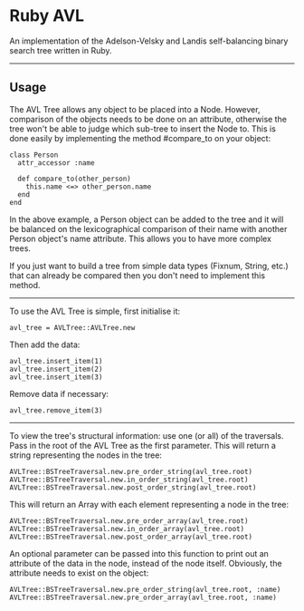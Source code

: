 # Ruby AVL

An implementation of the Adelson-Velsky and Landis self-balancing binary search tree written in Ruby.

***

## Usage

The AVL Tree allows any object to be placed into a Node. However, comparison of the objects needs to be done on an attribute, otherwise the tree won't be able to judge which sub-tree to insert the Node to. This is done easily by implementing the method #compare_to on your object:

    class Person
      attr_accessor :name

      def compare_to(other_person)
        this.name <=> other_person.name
      end
    end

In the above example, a Person object can be added to the tree and it will be balanced on the lexicographical comparison of their name with another Person object's name attribute. This allows you to have more complex trees.

If you just want to build a tree from simple data types (Fixnum, String, etc.) that can already be compared then you don't need to implement this method.

***

To use the AVL Tree is simple, first initialise it:

    avl_tree = AVLTree::AVLTree.new

Then add the data:

    avl_tree.insert_item(1)
    avl_tree.insert_item(2)
    avl_tree.insert_item(3)

Remove data if necessary:

    avl_tree.remove_item(3)

***

To view the tree's structural information: use one (or all) of the traversals. Pass in the root of the AVL Tree as the first parameter.
This will return a string representing the nodes in the tree:

    AVLTree::BSTreeTraversal.new.pre_order_string(avl_tree.root)
    AVLTree::BSTreeTraversal.new.in_order_string(avl_tree.root)
    AVLTree::BSTreeTraversal.new.post_order_string(avl_tree.root)

This will return an Array with each element representing a node in the tree:

    AVLTree::BSTreeTraversal.new.pre_order_array(avl_tree.root)
    AVLTree::BSTreeTraversal.new.in_order_array(avl_tree.root)
    AVLTree::BSTreeTraversal.new.post_order_array(avl_tree.root)

An optional parameter can be passed into this function to print out an attribute of the data in the node, instead of the node itself. Obviously, the attribute needs to exist on the object:

    AVLTree::BSTreeTraversal.new.pre_order_string(avl_tree.root, :name)
    AVLTree::BSTreeTraversal.new.pre_order_array(avl_tree.root, :name)
